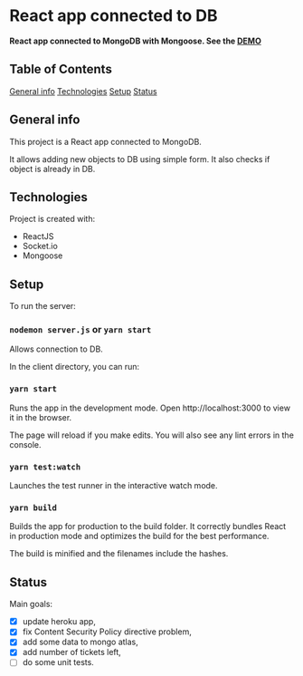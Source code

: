 # React app connected to DB

**React app connected to MongoDB with Mongoose. See the [DEMO](https://boiling-citadel-51782.herokuapp.com/)**

## Table of Contents

[General info](#general-info)
[Technologies](#technologies)
[Setup](#setup)
[Status](#status)

## General info

This project is a React app connected to MongoDB.

It allows adding new objects to DB using simple form. It also checks if object is already in DB.

## Technologies

Project is created with:

- ReactJS
- Socket.io
- Mongoose

## Setup

To run the server:

### `nodemon server.js` or `yarn start `

Allows connection to DB.

In the client directory, you can run:

### `yarn start `

Runs the app in the development mode. Open http://localhost:3000 to view it in the browser.

The page will reload if you make edits. You will also see any lint errors in the console.

### `yarn test:watch`

Launches the test runner in the interactive watch mode.

### `yarn build`

Builds the app for production to the build folder. It correctly bundles React in production mode and optimizes the build for the best performance.

The build is minified and the filenames include the hashes.

## Status

Main goals:

- [x] update heroku app,
- [x] fix Content Security Policy directive problem,
- [x] add some data to mongo atlas,
- [x] add number of tickets left,
- [ ] do some unit tests.
